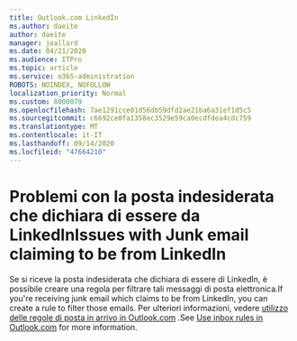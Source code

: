 ```yaml
---
title: Outlook.com LinkedIn
ms.author: daeite
author: daeite
manager: joallard
ms.date: 04/21/2020
ms.audience: ITPro
ms.topic: article
ms.service: o365-administration
ROBOTS: NOINDEX, NOFOLLOW
localization_priority: Normal
ms.custom: 8000079
ms.openlocfilehash: 7ae1291cce01d56db59dfd2ae21ba6a31ef1d5c5
ms.sourcegitcommit: c6692ce0fa1358ec3529e59ca0ecdfdea4cdc759
ms.translationtype: MT
ms.contentlocale: it-IT
ms.lasthandoff: 09/14/2020
ms.locfileid: "47664210"
---
```

# <a name="issues-with-junk-email-claiming-to-be-from-linkedin"></a><span data-ttu-id="c3ce6-102">Problemi con la posta indesiderata che dichiara di essere da LinkedIn</span><span class="sxs-lookup"><span data-stu-id="c3ce6-102">Issues with Junk email claiming to be from LinkedIn</span></span>

<span data-ttu-id="c3ce6-103">Se si riceve la posta indesiderata che dichiara di essere di LinkedIn, è possibile creare una regola per filtrare tali messaggi di posta elettronica.</span><span class="sxs-lookup"><span data-stu-id="c3ce6-103">If you're receiving junk email which claims to be from LinkedIn, you can create a rule to filter those emails.</span></span>
<span data-ttu-id="c3ce6-104">Per ulteriori informazioni, vedere [utilizzo delle regole di posta in arrivo in Outlook.com](https://aka.ms/OutlookComInboxRules) .</span><span class="sxs-lookup"><span data-stu-id="c3ce6-104">See [Use inbox rules in Outlook.com](https://aka.ms/OutlookComInboxRules) for more information.</span></span>


